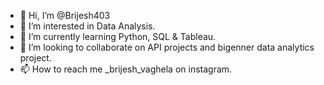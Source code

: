 - 👋 Hi, I’m @Brijesh403
- 👀 I’m interested in Data Analysis. 
- 🌱 I’m currently learning Python, SQL & Tableau.
- 💞️ I’m looking to collaborate on API projects and bigenner data analytics project.
- 📫 How to reach me _brijesh_vaghela on instagram.

<!---
Brijesh403/Brijesh403 is a ✨ special ✨ repository because its `README.md` (this file) appears on your GitHub profile.
You can click the Preview link to take a look at your changes.
--->
